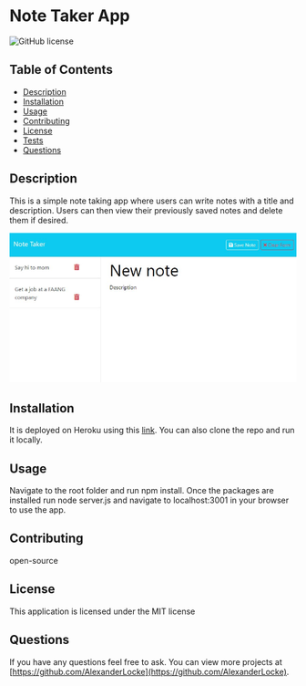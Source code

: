 # Note Taker App
![GitHub license](https://img.shields.io/badge/license-MIT-blue.svg)

## Table of Contents
* [Description](#description)
* [Installation](#installation)
* [Usage](#usage)
* [Contributing](#contributing)
* [License](#MIT)
* [Tests](#tests)
* [Questions](#questions)

## Description 
This is a simple note taking app where users can write notes with a title and description. Users can then view their previously saved notes and delete them if desired.

![img](/images/screenshot.jpg)

## Installation 
It is deployed on Heroku using this [link](https://pacific-brook-25197-d0fc69eb5a13.herokuapp.com/notes). You can also clone the repo and run it locally.

## Usage 
Navigate to the root folder and run npm install. Once the packages are installed run node server.js and navigate to localhost:3001 in your browser to use the app.

## Contributing 
open-source

## License
  This application is licensed under the MIT license

## Questions
If you have any questions feel free to ask. You can view more projects at [https://github.com/AlexanderLocke](https://github.com/AlexanderLocke).
